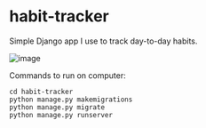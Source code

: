 # habit-tracker

Simple Django app I use to track day-to-day habits.

![image](https://github.com/user-attachments/assets/11c92dbb-eb17-4962-903f-b253c82f123e)


Commands to run on computer:
```
cd habit-tracker
python manage.py makemigrations
python manage.py migrate
python manage.py runserver
```

